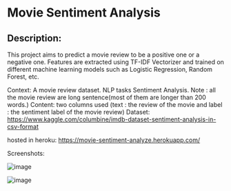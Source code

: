 # Movie Sentiment Analysis

## Description:
This project aims to predict a movie review to be a positive one or a negative one. Features are extracted using TF-IDF Vectorizer and trained on different machine learning models such as Logistic Regression, Random Forest, etc.

Context: A movie review dataset. NLP tasks Sentiment Analysis.
Note : all the movie review are long sentence(most of them are longer than 200 words.)
Content: two columns used (text : the review of the movie and label : the sentiment label of the movie review)
Dataset: https://www.kaggle.com/columbine/imdb-dataset-sentiment-analysis-in-csv-format

hosted in heroku: https://movie-sentiment-analyze.herokuapp.com/

Screenshots:

![image](https://user-images.githubusercontent.com/88320170/181905906-15d5c29c-f144-45df-b4b6-cd3504965b22.png)

![image](https://user-images.githubusercontent.com/88320170/181905930-5d0b6b30-67bf-467a-b53e-22a128fd9805.png)

